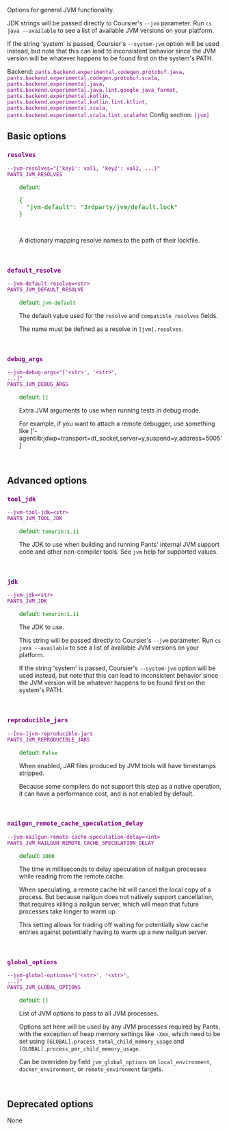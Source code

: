 
Options for general JVM functionality.

JDK strings will be passed directly to Coursier's `--jvm` parameter. Run `cs java --available` to see a list of available JVM versions on your platform.

If the string 'system' is passed, Coursier's `--system-jvm` option will be used instead, but note that this can lead to inconsistent behavior since the JVM version will be whatever happens to be found first on the system's PATH.

Backend: <span style="color: purple"><code>pants.backend.experimental.codegen.protobuf.java, pants.backend.experimental.codegen.protobuf.scala, pants.backend.experimental.java, pants.backend.experimental.java.lint.google_java_format, pants.backend.experimental.kotlin, pants.backend.experimental.kotlin.lint.ktlint, pants.backend.experimental.scala, pants.backend.experimental.scala.lint.scalafmt</code></span>
Config section: <span style="color: purple"><code>[jvm]</code></span>

## Basic options

<div style="color: purple">

### `resolves`

  <code>--jvm-resolves=&quot;{'key1': val1, 'key2': val2, ...}&quot;</code><br>
  <code>PANTS_JVM_RESOLVES</code><br>
</div>
<div style="padding-left: 2em;">
<span style="color: green">default: <pre>{
  "jvm-default": "3rdparty/jvm/default.lock"
}</pre></span>

<br>

A dictionary mapping resolve names to the path of their lockfile.
</div>
<br>

<div style="color: purple">

### `default_resolve`

  <code>--jvm-default-resolve=&lt;str&gt;</code><br>
  <code>PANTS_JVM_DEFAULT_RESOLVE</code><br>
</div>
<div style="padding-left: 2em;">
<span style="color: green">default: <code>jvm-default</code></span>

<br>

The default value used for the `resolve` and `compatible_resolves` fields.

The name must be defined as a resolve in `[jvm].resolves`.
</div>
<br>

<div style="color: purple">

### `debug_args`

  <code>--jvm-debug-args=&quot;['&lt;str&gt;', '&lt;str&gt;', ...]&quot;</code><br>
  <code>PANTS_JVM_DEBUG_ARGS</code><br>
</div>
<div style="padding-left: 2em;">
<span style="color: green">default: <code>[]</code></span>

<br>

Extra JVM arguments to use when running tests in debug mode.

For example, if you want to attach a remote debugger, use something like ['-agentlib:jdwp=transport=dt_socket,server=y,suspend=y,address=5005']
</div>
<br>


## Advanced options

<div style="color: purple">

### `tool_jdk`

  <code>--jvm-tool-jdk=&lt;str&gt;</code><br>
  <code>PANTS_JVM_TOOL_JDK</code><br>
</div>
<div style="padding-left: 2em;">
<span style="color: green">default: <code>temurin:1.11</code></span>

<br>

The JDK to use when building and running Pants' internal JVM support code and other non-compiler tools. See `jvm` help for supported values.
</div>
<br>

<div style="color: purple">

### `jdk`

  <code>--jvm-jdk=&lt;str&gt;</code><br>
  <code>PANTS_JVM_JDK</code><br>
</div>
<div style="padding-left: 2em;">
<span style="color: green">default: <code>temurin:1.11</code></span>

<br>

The JDK to use.

This string will be passed directly to Coursier's `--jvm` parameter. Run `cs java --available` to see a list of available JVM versions on your platform.

If the string 'system' is passed, Coursier's `--system-jvm` option will be used instead, but note that this can lead to inconsistent behavior since the JVM version will be whatever happens to be found first on the system's PATH.
</div>
<br>

<div style="color: purple">

### `reproducible_jars`

  <code>--[no-]jvm-reproducible-jars</code><br>
  <code>PANTS_JVM_REPRODUCIBLE_JARS</code><br>
</div>
<div style="padding-left: 2em;">
<span style="color: green">default: <code>False</code></span>

<br>

When enabled, JAR files produced by JVM tools will have timestamps stripped.

Because some compilers do not support this step as a native operation, it can have a performance cost, and is not enabled by default.
</div>
<br>

<div style="color: purple">

### `nailgun_remote_cache_speculation_delay`

  <code>--jvm-nailgun-remote-cache-speculation-delay=&lt;int&gt;</code><br>
  <code>PANTS_JVM_NAILGUN_REMOTE_CACHE_SPECULATION_DELAY</code><br>
</div>
<div style="padding-left: 2em;">
<span style="color: green">default: <code>1000</code></span>

<br>

The time in milliseconds to delay speculation of nailgun processes while reading from the remote cache.

When speculating, a remote cache hit will cancel the local copy of a process. But because nailgun does not natively support cancellation, that requires killing a nailgun server, which will mean that future processes take longer to warm up.

This setting allows for trading off waiting for potentially slow cache entries against potentially having to warm up a new nailgun server.
</div>
<br>

<div style="color: purple">

### `global_options`

  <code>--jvm-global-options=&quot;['&lt;str&gt;', '&lt;str&gt;', ...]&quot;</code><br>
  <code>PANTS_JVM_GLOBAL_OPTIONS</code><br>
</div>
<div style="padding-left: 2em;">
<span style="color: green">default: <code>[]</code></span>

<br>

List of JVM options to pass to all JVM processes.

Options set here will be used by any JVM processes required by Pants, with the exception of heap memory settings like `-Xmx`, which need to be set using `[GLOBAL].process_total_child_memory_usage` and `[GLOBAL].process_per_child_memory_usage`.

Can be overriden by field `jvm_global_options` on `local_environment`, `docker_environment`, or `remote_environment` targets.
</div>
<br>


## Deprecated options

None


